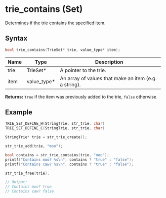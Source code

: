 # trie_contains (Set)

Determines if the trie contains the specified item.

## Syntax

```c
bool trie_contains(TrieSet* trie, value_type* item);
```

| Name | Type | Description |
| --- | --- | --- |
| trie | TrieSet* | A pointer to the trie. |
| item | value_type* | An array of values that make an item (e.g. a string). |

**Returns:** `true` if the item was previously added to the trie, `false` otherwise.

## Example

```c
TRIE_SET_DEFINE_H(StringTrie, str_trie, char)
TRIE_SET_DEFINE_C(StringTrie, str_trie, char)

StringTrie* trie = str_trie_create();

str_trie_add(trie, "moo");

bool contains = str_trie_contains(trie, "moo");
printf("Contains moo? %s\n", contains ? "true" : "false");
printf("Contains caw? %s\n", contains ? "true" : "false");

str_trie_free(trie);

// Output:
// Contains moo? true
// Contains caw? false
```